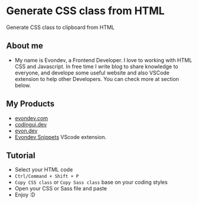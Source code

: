 # Generate CSS class from HTML

Generate CSS class to clipboard from HTML

## About me

- My name is Evondev, a Frontend Developer. I love to working with HTML CSS and Javascript. In free time I write blog to share knowledge to everyone, and develope some useful website and also VSCode extension to help other Developers. You can check more at section below.

## My Products

- [evondev.com](https://evondev.com)
- [codingui.dev](https://codingui.dev)
- [evon.dev](https://evon.dev)
- [Evondev Snippets](https://marketplace.visualstudio.com/items?itemName=evondev.evondev-snippets&ssr=false) VScode extension.

## Tutorial

- Select your HTML code
- `Ctrl/Command + Shift + P`
- `Copy CSS class` or `Copy Sass class` base on your coding styles
- Open your CSS or Sass file and paste
- Enjoy :D
